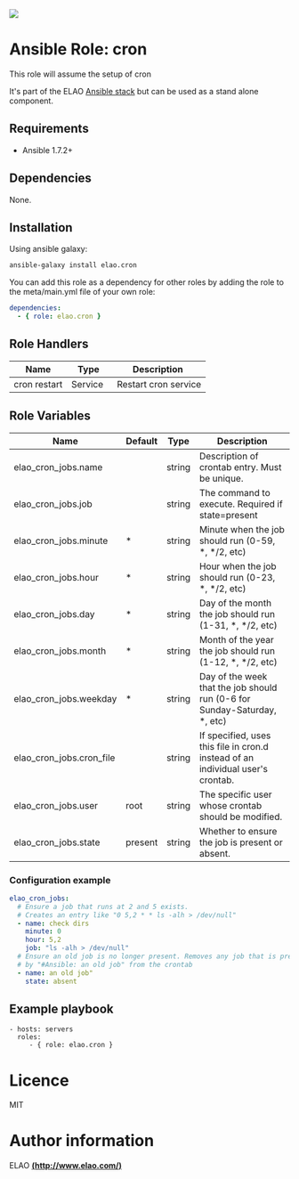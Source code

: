 <img src="http://www.elao.com/images/corpo/logo_red_small.png"/>

# Ansible Role: cron

This role will assume the setup of cron

It's part of the ELAO [Ansible stack](http://ansible.elao.com) but can be used as a stand alone component.

## Requirements

- Ansible 1.7.2+

## Dependencies

None.

## Installation

Using ansible galaxy:

```bash
ansible-galaxy install elao.cron
```
You can add this role as a dependency for other roles by adding the role to the meta/main.yml file of your own role:

```yaml
dependencies:
  - { role: elao.cron }
```

## Role Handlers

| Name         | Type     | Description           |
| ------------ | -------- | --------------------- |
| cron restart | Service  |  Restart cron service |

## Role Variables

| Name                     | Default | Type   | Description                                                                     |
| ------------------------ | ------- | ------ | ------------------------------------------------------------------------------- |
| elao_cron_jobs.name      |         | string | Description of crontab entry. Must be unique.                                   |
| elao_cron_jobs.job       |         | string | The command to execute. Required if state=present                               |
| elao_cron_jobs.minute    | *       | string | Minute when the job should run (0-59, *, */2, etc)                              |
| elao_cron_jobs.hour      | *       | string | Hour when the job should run (0-23, *, */2, etc)                                |
| elao_cron_jobs.day       | *       | string | Day of the month the job should run (1-31, *, */2, etc)                         |
| elao_cron_jobs.month     | *       | string | Month of the year the job should run (1-12, *, */2, etc)                        |
| elao_cron_jobs.weekday   | *       | string | Day of the week that the job should run (0-6 for Sunday-Saturday, *, etc)       |
| elao_cron_jobs.cron_file |         | string | If specified, uses this file in cron.d instead of an individual user's crontab. |
| elao_cron_jobs.user      | root    | string | The specific user whose crontab should be modified.                             |
| elao_cron_jobs.state     | present | string | Whether to ensure the job is present or absent.                                 |

### Configuration example

```yaml
elao_cron_jobs:
  # Ensure a job that runs at 2 and 5 exists.
  # Creates an entry like "0 5,2 * * ls -alh > /dev/null"
  - name: check dirs
    minute: 0
    hour: 5,2
    job: "ls -alh > /dev/null"
  # Ensure an old job is no longer present. Removes any job that is prefixed
  # by "#Ansible: an old job" from the crontab
  - name: an old job"
    state: absent
```

## Example playbook

    - hosts: servers
      roles:
         - { role: elao.cron }

# Licence

MIT

# Author information

ELAO [**(http://www.elao.com/)**](http://www.elao.com)
